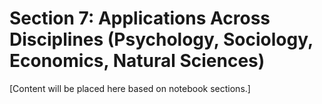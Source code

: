# Section 7: Applications Across Disciplines (Psychology, Sociology, Economics, Natural Sciences)

[Content will be placed here based on notebook sections.]